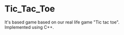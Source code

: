 # Tic_Tac_Toe
It's based game based on our real life game "Tic tac toe". <br> Implemented using C++.
